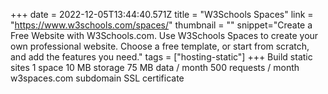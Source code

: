 +++
date = 2022-12-05T13:44:40.571Z
title = "W3Schools Spaces"
link = "https://www.w3schools.com/spaces/"
thumbnail = ""
snippet="Create a Free Website with W3Schools.com. Use W3Schools Spaces to create your own professional website. Choose a free template, or start from scratch, and add the features you need."
tags = ["hosting-static"]
+++
Build static sites
1 space
10 MB storage
75 MB data / month
500 requests / month
w3spaces.com subdomain
SSL certificate
